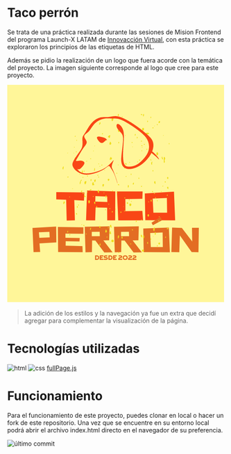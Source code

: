 # Taco perrón

Se trata de una práctica realizada durante las sesiones de Mision Frontend del programa Launch-X LATAM de [Innovacción Virtual](https://linktr.ee/innovaccionvirtual), con esta práctica se exploraron los principios de las etiquetas de HTML.

Además se pidio la realización de un logo que fuera acorde con la temática del proyecto. La imagen siguiente corresponde al logo que cree para este proyecto.

![Logo taco perrón](./assets/taco_perron.png)

> La adición de los estilos y la navegación ya fue un extra que decidí agregar para complementar la visualización de la página.

# Tecnologías utilizadas

![html](https://www.vectorlogo.zone/logos/w3_html5/w3_html5-ar21.svg) ![css](https://www.vectorlogo.zone/logos/w3_css/w3_css-ar21.svg)
[fullPage.js](https://alvarotrigo.com/fullPage/es/)

# Funcionamiento

Para el funcionamiento de este proyecto, puedes clonar en local o hacer un fork de este repositorio. Una vez que se encuentre en su entorno local podrá abrir el archivo index.html directo en el navegador de su preferencia.

![último commit](https://img.shields.io/github/last-commit/EduardoMorales-LX/taco_perron?label=%C3%9Altimo%20commit&logoColor=blue&style=?style=flat-square)

